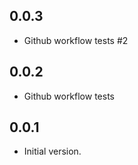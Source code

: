 ## 0.0.3

- Github workflow tests #2

## 0.0.2

- Github workflow tests

## 0.0.1

- Initial version.
